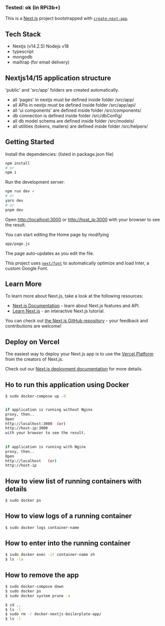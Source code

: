 ### Tested: ok (in RPi3b+)

This is a [Next.js](https://nextjs.org/) project bootstrapped with [`create-next-app`](https://github.com/vercel/next.js/tree/canary/packages/create-next-app).

## Tech Stack
- Nextjs (v14.2.5) Nodejs v18
- typescript
- mongodb
- mailtrap (for email delivery)
      
## Nextjs14/15 application structure 
'public' and 'src/app' folders are created automatically.   
- all 'pages' in nextjs must be defined inside folder /src/app/
- all APIs in nextjs must be defined inside folder /src/app/api/
- all 'ui components' are defined inside folder /src/components/ 
- db connection is defined inside folder /src/dbConfig/
- all db model schema are defined inside folder /src/models/
- all utilities (tokens, mailers) are defined inside folder /src/helpers/

## Getting Started


Install the dependencies: (listed in package.json file)

```bash
npm install
# or
npm i
```


Run the development server:

```bash
npm run dev ✓
# or
yarn dev
# or
pnpm dev
```



Open [http://localhost:3000](http://localhost:3000) or [http://host_ip:3000](http://rpi_ip:3000) with your browser to see the result.

You can start editing the Home page by modifying

```bash
app/page.js
```

The page auto-updates as you edit the file.

This project uses [`next/font`](https://nextjs.org/docs/basic-features/font-optimization) to automatically optimize and load Inter, a custom Google Font.

## Learn More

To learn more about Next.js, take a look at the following resources:

- [Next.js Documentation](https://nextjs.org/docs) - learn about Next.js features and API.
- [Learn Next.js](https://nextjs.org/learn) - an interactive Next.js tutorial.

You can check out [the Next.js GitHub repository](https://github.com/vercel/next.js/) - your feedback and contributions are welcome!

## Deploy on Vercel

The easiest way to deploy your Next.js app is to use the [Vercel Platform](https://vercel.com/new?utm_medium=default-template&filter=next.js&utm_source=create-next-app&utm_campaign=create-next-app-readme) from the creators of Next.js.

Check out our [Next.js deployment documentation](https://nextjs.org/docs/deployment) for more details.
   

## Ho to run this application using Docker

```bash
$ sudo docker-compose up -d


if application is running without Nginx  
proxy, then..  
Open  
http://localhost:3000  (or)    
http://host-ip:3000   
with your browser to see the result. 
    
     
if application is running with Nginx  
proxy, then..  
Open  
http://localhost   (or)     
http://host-ip
```

## How to view list of running containers with details

```bash
$ sudo docker ps
```

## How to view logs of a running container

```bash
$ sudo docker logs container-name
```

## How to enter into the running container 

```bash
$ sudo docker exec -it container-name sh
$ ls -la
```

## How to remove the app

```bash
$ sudo docker-compose down
$ sudo docker ps
$ sudo docker system prune -a

$ cd ..
$ ls -l
$ sudo rm -r docker-nextjs-boilerplate-app/
$ ls -l
```
